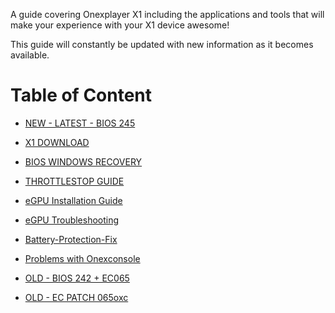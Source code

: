 A guide covering Onexplayer X1 including the applications and tools that will make your experience with your X1 device awesome!

This guide will constantly be updated with new information as it becomes available.
# Table of Content

- [NEW - LATEST - BIOS 245](../main/BIOS245.md)

- [X1 DOWNLOAD](../main/X1-DOWNLOAD.md)

- [BIOS WINDOWS RECOVERY](../main/WinRecovery.md)

- [THROTTLESTOP GUIDE](../main/ThrottleStop-X1.md)

- [eGPU Installation Guide](../main/eGPU-install.md)

- [eGPU Troubleshooting](../main/eGPU-troubleshoot.md)

- [Battery-Protection-Fix](../main/Battery-Protection-Fix.md)

- [Problems with Onexconsole](../main/PROBLEMS-WITH-ONEXCONSOLE.md)

- [OLD - BIOS 242 + EC065](../main/BIOS242EC065.md)

- [OLD - EC PATCH 065oxc](../main/EC-PATCH-065oxc.md)
